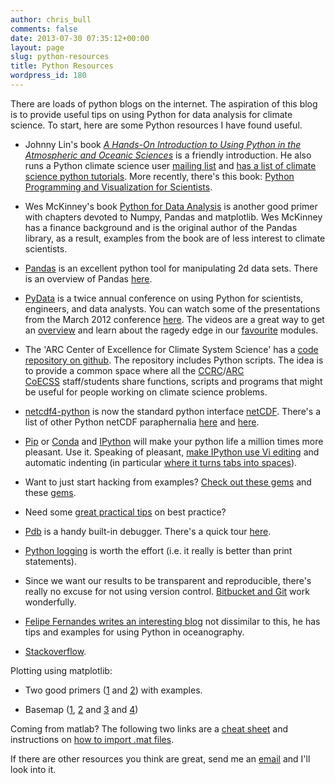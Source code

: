 ```yaml
---
author: chris_bull
comments: false
date: 2013-07-30 07:35:12+00:00
layout: page
slug: python-resources
title: Python Resources
wordpress_id: 180
---
```


There are loads of python blogs on the internet. The aspiration of this blog is to provide useful tips on using Python for data analysis for climate science. To start, here are some Python resources I have found useful.
	
  * Johnny Lin's book [_A Hands-On Introduction to Using Python in the Atmospheric and Oceanic Sciences_](http://www.johnny-lin.com/pyintro/) is a friendly introduction. He also runs a Python climate science user [mailing list](http://pyaos.johnny-lin.com/) and [has a list of climate science python tutorials](http://pyaos.johnny-lin.com/?page_id=217). More recently, there's this book: [Python Programming and Visualization for Scientists](http://www.sundogpublishing.com/shop/python-programming-and-visualization-for-scientists-alex-decaria/).

  * Wes McKinney's book [Python for Data Analysis](http://shop.oreilly.com/product/0636920023784.do) is another good primer with chapters devoted to Numpy, Pandas and matplotlib. Wes McKinney has a finance background and is the original author of the Pandas library, as a result, examples from the book are of less interest to climate scientists.
	
  * [Pandas](http://pandas.pydata.org/) is an excellent python tool for manipulating 2d data sets. There is an overview of Pandas [here](http://vimeo.com/59324550).

  * [PyData](http://pydata.org/) is a twice annual conference on using Python for scientists, engineers, and data analysts. You can watch some of the presentations from the March 2012 conference [here](http://pyvideo.org/category/18/pydata). The videos are a great way to get an [overview](http://catchagain.wordpress.com/tag/scipy/) and learn about the ragedy edge in our [favourite](http://pyvideo.org/video/960/python-in-big-data-with-an-overview-of-numpy-sc) modules.

  * The 'ARC Center of Excellence for Climate System Science' has a [code repository on github](https://github.com/coecms/climatescripts). The repository includes Python scripts. The idea is to provide a common space where all the [CCRC](http://www.ccrc.unsw.edu.au/)/[ARC CoECSS](http://www.climatescience.org.au/) staff/students share functions, scripts and programs that might be useful for people working on climate science problems.
	
  * [netcdf4-python](https://code.google.com/p/netcdf4-python/) is now the standard python interface [netCDF](http://www.unidata.ucar.edu/software/netcdf/). There's a list of other Python netCDF paraphernalia [here](http://www.unidata.ucar.edu/software/netcdf/software.html#Python) and [here](http://pyaos.johnny-lin.com/?page_id=20).

  * [Pip](https://pypi.python.org/pypi/pip) or [Conda](http://conda.pydata.org/docs/) and [IPython](http://ipython.org/) will make your python life a million times more pleasant. Use it. Speaking of pleasant, [make IPython use Vi editing](http://stackoverflow.com/questions/10394302/how-do-i-use-vi-keys-in-ipython-under-nix) and automatic indenting (in particular [where it turns tabs into spaces](http://wiki.python.org/moin/Vim)).

  * Want to just start hacking from examples? [Check out these gems](http://earthpy.org/) and these [gems](http://oceanpython.org/).

  * Need some [great practical tips](http://docs.python-guide.org/en/latest/) on best practice?
	
  * [Pdb](http://docs.python.org/2/library/pdb.html) is a handy built-in debugger. There's a quick tour [here](http://www.youtube.com/watch?v=bZZTeKPRSLQ).

  * [Python logging](http://docs.python.org/2/library/logging.html) is worth the effort (i.e. it really is better than print statements).

  * Since we want our results to be transparent and reproducible, there's really no excuse for not using version control. [Bitbucket and Git](http://blog.bitbucket.org/2011/10/03/bitbucket-now-rocks-git/) work wonderfully.

  * [Felipe Fernandes writes an interesting blog](http://ocefpaf.github.io/) not dissimilar to this, he has tips and examples for using Python in oceanography.
	
  * [Stackoverflow](http://stackoverflow.com/questions/tagged/python).


Plotting using matplotlib:
  * Two good primers ([1](http://www.loria.fr/~rougier/teaching/matplotlib/) and [2](http://nbviewer.ipython.org/urls/raw.github.com/jrjohansson/scientific-python-lectures/master/Lecture-4-Matplotlib.ipynb)) with examples.

  * Basemap ([1](http://matplotlib.org/basemap/users/examples.html), [2](http://peak5390.wordpress.com/2012/12/08/matplotlib-basemap-tutorial-installing-matplotlib-and-basemap/) and [3](http://www.geophysique.be/tutorials/) and [4](http://wiki.scipy.org/Cookbook/Matplotlib/Maps))

Coming from matlab? The following two links are a [cheat sheet](http://mathesaurus.sourceforge.net/) and instructions on [how to import .mat files](http://docs.scipy.org/doc/scipy/reference/tutorial/io.html).

If there are other resources you think are great, send me an [email](mailto:christopher.y.bull@student.unsw.edu.au) and I'll look into it.
